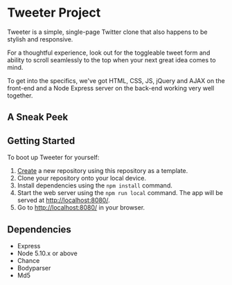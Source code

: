 # Tweeter Project

Tweeter is a simple, single-page Twitter clone that also happens to be stylish and responsive.

For a thoughtful experience, look out for the toggleable tweet form and ability to scroll seamlessly to the top when your next great idea comes to mind.

To get into the specifics, we've got HTML, CSS, JS, jQuery and AJAX on the front-end and a Node Express server on the back-end working very well together.

## A Sneak Peek


## Getting Started

To boot up Tweeter for yourself:
1. [Create](https://docs.github.com/en/repositories/creating-and-managing-repositories/creating-a-repository-from-a-template) a new repository using this repository as a template.
2. Clone your repository onto your local device.
3. Install dependencies using the `npm install` command.
3. Start the web server using the `npm run local` command. The app will be served at <http://localhost:8080/>.
4. Go to <http://localhost:8080/> in your browser.

## Dependencies

- Express
- Node 5.10.x or above
- Chance
- Bodyparser
- Md5
